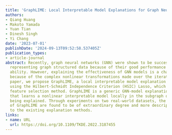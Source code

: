 ```yaml
---
title: 'GraphLIME: Local Interpretable Model Explanations for Graph Neural Networks'
authors:
- Qiang Huang
- Makoto Yamada
- Yuan Tian
- Dinesh Singh
- Yi Chang
date: '2023-07-01'
publishDate: '2024-09-13T09:52:58.537405Z'
publication_types:
- article-journal
abstract: Recently, graph neural networks (GNN) were shown to be successful in effectively
  representing graph structured data because of their good performance and generalization
  ability. However, explaining the effectiveness of GNN models is a challenging task
  because of the complex nonlinear transformations made over the iterations. In this
  paper, we propose GraphLIME, a local interpretable model explanation for graphs
  using the Hilbert-Schmidt Independence Criterion (HSIC) Lasso, which is a nonlinear
  feature selection method. GraphLIME is a generic GNN-model explanation framework
  that learns a nonlinear interpretable model locally in the subgraph of the node
  being explained. Through experiments on two real-world datasets, the explanations
  of GraphLIME are found to be of extraordinary degree and more descriptive in comparison
  to the existing explanation methods.
links:
- name: URL
  url: https://doi.org/10.1109/TKDE.2022.3187455
---
```

